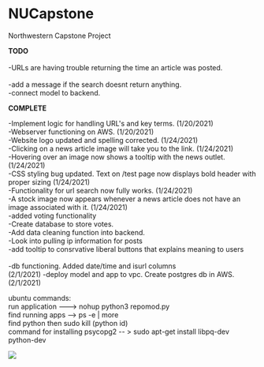 # NUCapstone
Northwestern Capstone Project 


<b>TODO </b>
<br>
<br>
-URLs are having trouble returning the time an article was posted.  
<br>
-add a message if the search doesnt return anything.<br>
-connect model to backend.




<b>COMPLETE</b>

-Implement logic for handling URL's and key terms. (1/20/2021) <br>
-Webserver functioning on AWS. (1/20/2021)<br>
-Website logo updated and spelling corrected. (1/24/2021) <br>
-Clicking on a news article image will take you to the link. (1/24/2021) <br>
-Hovering over an image now shows a tooltip with the news outlet. (1/24/2021) <br>
-CSS styling bug updated.  Text on /test page now displays bold header with proper sizing (1/24/2021) <br>
-Functionality for url search now fully works. (1/24/2021)  <br>
-A stock image now appears whenever a news article does not have an image associated with it. (1/24/2021) <br> 
-added voting functionality <br>
-Create database to store votes.<br>
-Add data cleaning function into backend.  <br>
-Look into pulling ip information for posts 
<br>
-add tooltip to consrvative liberal buttons that explains meaning to users <br>
<br>
-db functioning. Added date/time and isurl columns <br> (2/1/2021)
-deploy model and app to vpc. Create postgres db in AWS. <br> (2/1/2021)




ubuntu commands:<br>
run application ---> nohup python3 repomod.py <br>
find running apps --> ps -e | more <br>
find python  then sudo kill (python id) <br>
command for installing psycopg2 -- > sudo apt-get install libpq-dev python-dev

<img src = "https://i.ibb.co/g7XhDTB/Support-process-example.jpg">
